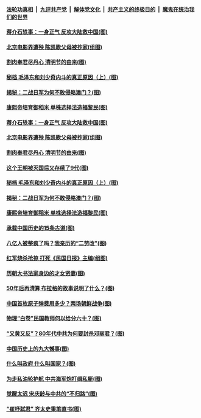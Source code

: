 

####  [法轮功真相](../../../../basic/blob/master/README.md?t=04050531) &nbsp;|&nbsp; [九评共产党](../../../../9ping.md/blob/master/README.md?t=04050531) &nbsp;|&nbsp; [解体党文化](../../../../jtdwh.md/blob/master/README.md?t=04050531)  &nbsp;|&nbsp; [共产主义的终极目的](../../../../gczydzjmd.md/blob/master/README.md?t=04050531) &nbsp;|&nbsp; [魔鬼在统治我们的世界](../../../../mgztzwmdsj.md/blob/master/README.md?t=04050531) 

#### [蒋介石轶事：一身正气 反攻大陆救中国(图)](../pages/p6/966696.md?t=04050531) 

#### [北京电影界遭殃 陈凯歌父母被抄家(组图)](../pages/p6/967217.md?t=04050531) 

#### [割肉奉君尽丹心 清明节的由来(图)](../pages/p6/966390.md?t=04050531) 

#### [秘档 毛泽东和刘少奇内斗的真正原因（上）(图)](../pages/p6/966700.md?t=04050531) 

#### [揭秘：二战日军为何不敢侵略澳门？(图)](../pages/p6/966952.md?t=04050531) 

#### [康熙帝培育御稻米 单株选择法造福黎民(图)](../pages/p6/967612.md?t=04050531) 

#### [蒋介石轶事：一身正气 反攻大陆救中国(图)](../pages/p6/966696.md?t=04050531) 

#### [北京电影界遭殃 陈凯歌父母被抄家(组图)](../pages/p6/967217.md?t=04050531) 

#### [割肉奉君尽丹心 清明节的由来(图)](../pages/p6/966390.md?t=04050531) 

#### [这个王朝被灭国后又存续了9代(图)](../pages/p6/967688.md?t=04050531) 

#### [秘档 毛泽东和刘少奇内斗的真正原因（上）(图)](../pages/p6/966700.md?t=04050531) 

#### [揭秘：二战日军为何不敢侵略澳门？(图)](../pages/p6/966952.md?t=04050531) 

#### [康熙帝培育御稻米 单株选择法造福黎民(图)](../pages/p6/967612.md?t=04050531) 

#### [承载中国历史的15条古道(图)](../pages/p6/967381.md?t=04050531) 

#### [八亿人被整疯了吗？我亲历的“二劳改”(图)](../pages/p6/966720.md?t=04050531) 

#### [红军烧杀抢掠 打死《民国日报》主编(组图)](../pages/p6/966822.md?t=04050531) 

#### [历朝大书法家身边的才女贤妻(图)](../pages/p6/967380.md?t=04050531) 

#### [50年后再清算 布拉格的故事说明了什么？(图)](../pages/p6/967506.md?t=04050531) 

#### [中国首枚原子弹费用多少？两场朝鲜战争(图)](../pages/p6/966276.md?t=04050531) 

#### [物理“白卷”民国教师何以给分六十？(图)](../pages/p6/966821.md?t=04050531) 

#### [“又黄又反”？80年代中共为何要封杀邓丽君？(图)](../pages/p6/966199.md?t=04050531) 

#### [中国历史上的九大憾事(图)](../pages/p6/967378.md?t=04050531) 

#### [什么叫政府 什么叫国家？(图)](../pages/p6/967032.md?t=04050531) 

#### [为走私油轮护航 中共海军炮打缉私艇(图)](../pages/p6/966218.md?t=04050531) 

#### [觉醒太迟 宋庆龄与中共的“不归路”(图)](../pages/p6/965579.md?t=04050531) 

#### [“崔杼弑君” 齐太史秉笔直书(图)](../pages/p6/965466.md?t=04050531) 

